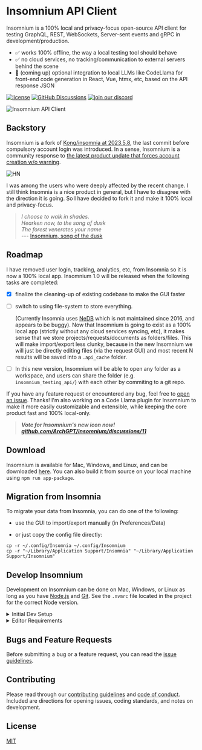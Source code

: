 # Insomnium API Client

Insomnium is a 100% local and privacy-focus open-source API client for testing GraphQL, REST, WebSockets, Server-sent events and gRPC in development/production.

- ✅ works 100% offline, the way a local testing tool should behave <br>
- ✅ no cloud services, no tracking/communication to external servers behind the scene <br>
- 🦙 (coming up) optional integration to local LLMs like CodeLlama for front-end code generation in React, Vue, htmx, etc, based on the API response JSON



[![license](https://img.shields.io/github/license/archGPT/insomnium.svg)](LICENSE)
[![GitHub Discussions](https://img.shields.io/github/discussions/archGPT/insomnium)](https://github.com/ArchGPT/insomnium/discussions)
[![join our discord](https://dcbadge.vercel.app/api/server/pCcWcncwkw?style=flat&compact=true)](https://discord.gg/pCcWcncwkw)

![Insomnium API Client](https://raw.githubusercontent.com/ArchGPT/insomnium/main/screenshots/v0.1.png)

## Backstory

Insomnium is a fork of [Kong/insomnia at 2023.5.8](https://github.com/ArchGPT/insomnia), the last commit before compulsory account login was introduced. In a sense, Insomnium is a community response to [the latest product update that forces account creation w/o warning](https://news.ycombinator.com/item?id=37680522).

![HN](https://github.com/ArchGPT/insomnium/blob/main/hn.png?raw=true)

I was among the users who were deeply affected by the recent change. I still think Insomnia is a nice product in general, but I have to disagree with the direction it is going. So I have decided to fork it and make it 100% local and privacy-focus.

> *I choose to walk in shades.* <br>
> *Hearken now, to the song of dusk* <br>
> *The forest venerates your name* <br> 
>--- [Insomnium, song of the dusk](https://youtu.be/nTIDh1miBSc)

## Roadmap

I have removed user login, tracking, analytics, etc, from Insomnia so it is now a 100% local app. Insomnium 1.0 will be released when the following tasks are completed: 

- [x] finalize the cleaning-up of existing codebase to make the GUI faster
- [ ] switch to using file-system to store everything. 

  (Currently Insomnia uses [NeDB](https://github.com/louischatriot/nedb) which is not maintained since 2016, and appears to be buggy). 
  Now that Insomnium is going to exist as a 100% local app (strictly without any cloud services syncing, etc), it makes sense that we store projects/requests/documents as folders/files. This will make import/export less clunky, because in the new Insomnium we will just be directly editing files (via the request GUI) and most recent N results will be saved into a `.api_cache` folder.
  
- [ ] In this new version, Insomnium will be able to open any folder as a workspace, and users can share the folder (e.g. `insomnium_testing_api/`) with each other by commiting to a git repo.

If you have any feature request or encountered any bug, feel free to [open an issue](https://github.com/ArchGPT/insomnium/issues). Thanks! I'm also working on a Code Llama plugin for Insomnium to make it more easily customizable and extensible, while keeping the core product fast and 100% local-only.

> _**Vote for Insomnium's new icon now! [github.com/ArchGPT/insomnium/discussions/11](https://github.com/ArchGPT/insomnium/discussions/11)**_


## Download

Insomnium is available for Mac, Windows, and Linux, and can be downloaded [here](https://github.com/ArchGPT/insomnium/releases). You can also build it from source on your local machine using `npm run app-package`.

## Migration from Insomnia

To migrate your data from Insomnia, you can do one of the following:

- use the GUI to import/export manually (in Preferences/Data)
 
- or just copy the config file directly: 

```
cp -r ~/.config/Insomnia ~/.config/Insomnium
cp -r "~/Library/Application Support/Insomnia" "~/Library/Application Support/Insomnium"
```


## Develop Insomnium

Development on Insomnium can be done on Mac, Windows, or Linux as long as you have [Node.js](https://nodejs.org) and [Git](https://git-scm.com/). See the `.nvmrc` file located in the project for the correct Node version.

<details>
<summary>Initial Dev Setup</summary>

This repository is structured as a monorepo and contains many Node.JS packages. Each package has its own set of commands, but the most common commands are available from the root [`package.json`](package.json) and can be accessed using the `npm run …` command. Here are the only three commands you should need to start developing on the app.

```shell
# Install and Link Dependencies
npm i

# Run Lint
npm run lint

# Run type checking
npm run type-check

# Run Tests
npm test

# Start App with Live Reload
npm run dev
```

### Linux

If you are on Linux, you may need to install the following supporting packages:

<details>
<summary>Ubuntu/Debian</summary>

```shell
# Update library
sudo apt-get update

# Install font configuration library & support
sudo apt-get install libfontconfig-dev
```

</details>

<details>
<summary>Fedora</summary>

```shell
# Install libcurl for node-libcurl
sudo dnf install libcurl-devel
```

</details>

Also on Linux, if Electron is failing during the install process, run the following

```shell
# Clear Electron install conflicts
rm -rf ~/.cache/electron
```

### Windows

If you are on Windows and have problems, you may need to install [Windows Build Tools](https://github.com/felixrieseberg/windows-build-tools)

</details>

<details>
<summary>Editor Requirements</summary>

You can use any editor you'd like, but make sure to have support/plugins for the following tools:

- [ESLint](http://eslint.org/) - For catching syntax problems and common errors
- [JSX Syntax](https://facebook.github.io/react/docs/jsx-in-depth.html) - For React components

</details>

## Bugs and Feature Requests

Before submitting a bug or a feature request, you can read the
[issue guidelines](CONTRIBUTING.md#using-the-issue-tracker).

<!-- For more generic product questions and feedback, join the [Slack Team](https://chat.insomnia.rest). -->

## Contributing

Please read through our [contributing guidelines](CONTRIBUTING.md) and [code of conduct](CODE_OF_CONDUCT.md). Included are directions for opening issues, coding standards, and notes on development.

<!-- ## Documentation

Check out our open-source [Insomnium Documentation](https://archgpt.dev/insomnium-doc). -->


## License

[MIT](LICENSE)
